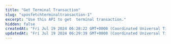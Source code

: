 ```yaml
---
title: "Get Terminal Transaction"
slug: "sposfetchterminaltransaction-1"
excerpt: "Use this API to get  terminal transaction."
hidden: false
createdAt: "Fri Jul 19 2024 06:28:22 GMT+0000 (Coordinated Universal Time)"
updatedAt: "Fri Jul 19 2024 06:29:39 GMT+0000 (Coordinated Universal Time)"
---
```

